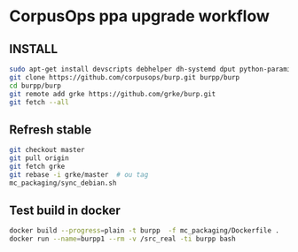 # CorpusOps ppa upgrade workflow
## INSTALL
```sh
sudo apt-get install devscripts debhelper dh-systemd dput python-paramiko python-scp/xenial python3-paramiko python3-scp
git clone https://github.com/corpusops/burp.git burpp/burp
cd burpp/burp
git remote add grke https://github.com/grke/burp.git
git fetch --all
```

## Refresh stable
```sh
git checkout master
git pull origin
git fetch grke
git rebase -i grke/master  # ou tag
mc_packaging/sync_debian.sh
```

## Test build in docker
```sh
docker build --progress=plain -t burpp  -f mc_packaging/Dockerfile .
docker run --name=burpp1 --rm -v /src_real -ti burpp bash
```

